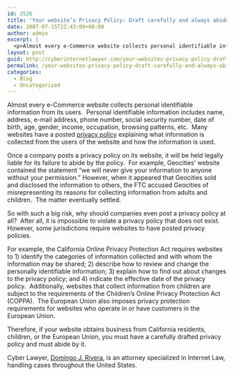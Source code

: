 ```yaml
---
id: 2526
title: 'Your website’s Privacy Policy: Draft carefully and always abide by it.'
date: 2007-07-15T22:43:00+00:00
author: admin
excerpt: |
  <p>Almost every e-Commerce website collects personal identifiable information from its users.&nbsp; Personal identifiable information includes name, address, e-mail address, phone number, social security number, date of birth, age, gender, income, occupation, browsing patterns, etc.&nbsp; Many websites have a posted privacy policy explaining what information is collected from the users of the website and how the information is used.&nbsp; </p>  <p>Once a company posts a privacy policy on its website, it will be held legally liable for its failure to abide by the policy.&nbsp; For example, Geocities’ website contained the statement “we will never give your information to anyone without ...
layout: post
guid: http://cyberinternetlawyer.com/your-websites-privacy-policy-draft-carefully-and-always-abide-by-it.html
permalink: /your-websites-privacy-policy-draft-carefully-and-always-abide-by-it/
categories:
  - Blog
  - Uncategorized
---
```

Almost every e-Commerce website collects personal identifiable information from its users.&nbsp; Personal identifiable information includes name, address, e-mail address, phone number, social security number, date of birth, age, gender, income, occupation, browsing patterns, etc.&nbsp; Many websites have a posted  <a href="http://www.cyberinternetlawyer.com" target="_blank" rel="nofollow" >privacy policy</a> explaining what information is collected from the users of the website and how the information is used.&nbsp; 

Once a company posts a privacy policy on its website, it will be held legally liable for its failure to abide by the policy.&nbsp; For example, Geocities’ website contained the statement “we will never give your information to anyone without your permission.” However, when it appeared that Geocities sold and disclosed the information to others, the FTC accused Geocities of misrepresenting its reasons for collecting information from adults and children.&nbsp; The matter&nbsp;eventually settled.

So with such a big risk, why should companies even post a privacy policy at all?&nbsp; After all, it is impossible to violate a privacy policy that does not exist.&nbsp; However, some jurisdictions require websites to have posted privacy policies.&nbsp; 

For example, the California Online Privacy Protection Act requires websites to 1) identify the categories of information collected and with whom the information may be shared; 2) describe how to review and change the personally identifiable information;&nbsp;3) explain how to find out about changes to the privacy policy; and 4) indicate the effective date of the privacy policy.&nbsp; Additionally, websites that collect information from children are subject to the requirements of the Children’s Online Privacy Protection Act (COPPA).&nbsp; The European Union also imposes privacy protection requirements&nbsp;for websites who operate in or have customers in the European Union.&nbsp;

Therefore, if your website obtains business from California residents, children, or the European Union, you must have a carefully drafted privacy policy and must abide by it.&nbsp;&nbsp; 

Cyber Lawyer,  <a href="http://www.cyberdefamationlawyer.com" target="_blank" rel="nofollow" >Domingo J. Rivera</a>, is an attorney specialized in Internet Law, handling cases throughout the United States.&nbsp;<a class="" href="mailto:djr@cyberlawyerblog.com" target="_blank" rel="nofollow" ></a>

<!--
ctxt_ad_partner = "8691958090";
ctxt_ad_section = "";
ctxt_ad_bg = "";
ctxt_ad_width = 250;
ctxt_ad_height = 250;
ctxt_ad_bc = "D2E4FC";
ctxt_ad_cc = "FFFFFF";
ctxt_ad_lc = "0000DE";
ctxt_ad_tc = "333333";
ctxt_ad_uc = "999999";
// -->